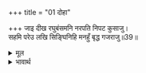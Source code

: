+++
title = "01 दोहा"

+++
जाइ दीख रघुबंसमनि नरपति निपट कुसाजु।  
सहमि परेउ लखि सिङ्घिनिहि मनहुँ बृद्ध गजराजु॥39॥  

<details><summary>मूल</summary>

जाइ दीख रघुबंसमनि नरपति निपट कुसाजु।  
सहमि परेउ लखि सिङ्घिनिहि मनहुँ बृद्ध गजराजु॥39॥  
</details>

<details><summary>भावार्थ</summary>

रघुवंशमणि श्री रामचन्द्रजी ने जाकर देखा कि राजा अत्यन्त ही बुरी हालत में पडे हैं, मानो सिंहनी को देखकर कोई बूढा गजराज सहमकर गिर पडा हो॥39॥  
</details>



